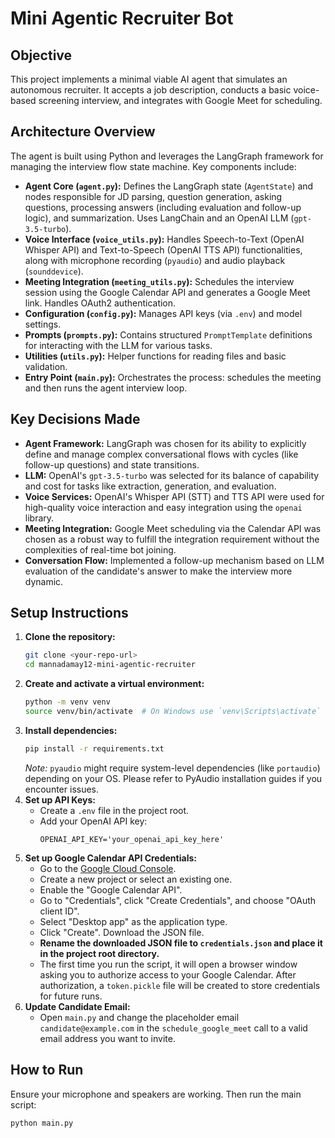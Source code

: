 # Mini Agentic Recruiter Bot

## Objective
This project implements a minimal viable AI agent that simulates an autonomous recruiter. It accepts a job description, conducts a basic voice-based screening interview, and integrates with Google Meet for scheduling.

## Architecture Overview
The agent is built using Python and leverages the LangGraph framework for managing the interview flow state machine. Key components include:
- **Agent Core (`agent.py`):** Defines the LangGraph state (`AgentState`) and nodes responsible for JD parsing, question generation, asking questions, processing answers (including evaluation and follow-up logic), and summarization. Uses LangChain and an OpenAI LLM (`gpt-3.5-turbo`).
- **Voice Interface (`voice_utils.py`):** Handles Speech-to-Text (OpenAI Whisper API) and Text-to-Speech (OpenAI TTS API) functionalities, along with microphone recording (`pyaudio`) and audio playback (`sounddevice`).
- **Meeting Integration (`meeting_utils.py`):** Schedules the interview session using the Google Calendar API and generates a Google Meet link. Handles OAuth2 authentication.
- **Configuration (`config.py`):** Manages API keys (via `.env`) and model settings.
- **Prompts (`prompts.py`):** Contains structured `PromptTemplate` definitions for interacting with the LLM for various tasks.
- **Utilities (`utils.py`):** Helper functions for reading files and basic validation.
- **Entry Point (`main.py`):** Orchestrates the process: schedules the meeting and then runs the agent interview loop.

## Key Decisions Made
- **Agent Framework:** LangGraph was chosen for its ability to explicitly define and manage complex conversational flows with cycles (like follow-up questions) and state transitions.
- **LLM:** OpenAI's `gpt-3.5-turbo` was selected for its balance of capability and cost for tasks like extraction, generation, and evaluation.
- **Voice Services:** OpenAI's Whisper API (STT) and TTS API were used for high-quality voice interaction and easy integration using the `openai` library.
- **Meeting Integration:** Google Meet scheduling via the Calendar API was chosen as a robust way to fulfill the integration requirement without the complexities of real-time bot joining.
- **Conversation Flow:** Implemented a follow-up mechanism based on LLM evaluation of the candidate's answer to make the interview more dynamic.

## Setup Instructions
1.  **Clone the repository:**
    ```bash
    git clone <your-repo-url>
    cd mannadamay12-mini-agentic-recruiter
    ```
2.  **Create and activate a virtual environment:**
    ```bash
    python -m venv venv
    source venv/bin/activate  # On Windows use `venv\Scripts\activate`
    ```
3.  **Install dependencies:**
    ```bash
    pip install -r requirements.txt
    ```
    *Note:* `pyaudio` might require system-level dependencies (like `portaudio`) depending on your OS. Please refer to PyAudio installation guides if you encounter issues.
4.  **Set up API Keys:**
    - Create a `.env` file in the project root.
    - Add your OpenAI API key:
      ```dotenv
      OPENAI_API_KEY='your_openai_api_key_here'
      ```
5.  **Set up Google Calendar API Credentials:**
    - Go to the [Google Cloud Console](https://console.cloud.google.com/).
    - Create a new project or select an existing one.
    - Enable the "Google Calendar API".
    - Go to "Credentials", click "Create Credentials", and choose "OAuth client ID".
    - Select "Desktop app" as the application type.
    - Click "Create". Download the JSON file.
    - **Rename the downloaded JSON file to `credentials.json` and place it in the project root directory.**
    - The first time you run the script, it will open a browser window asking you to authorize access to your Google Calendar. After authorization, a `token.pickle` file will be created to store credentials for future runs.
6.  **Update Candidate Email:**
    - Open `main.py` and change the placeholder email `candidate@example.com` in the `schedule_google_meet` call to a valid email address you want to invite.

## How to Run
Ensure your microphone and speakers are working. Then run the main script:
```bash
python main.py